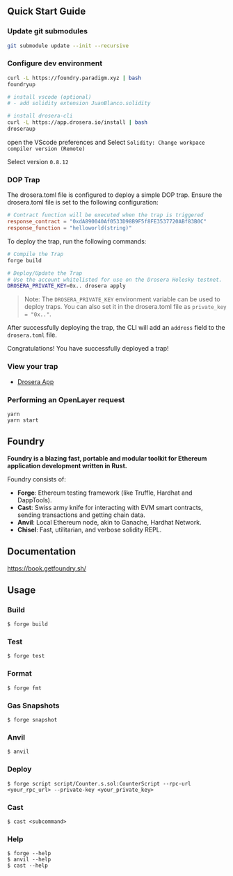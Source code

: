 ## Quick Start Guide

### Update git submodules

```bash
git submodule update --init --recursive
```

### Configure dev environment

```bash
curl -L https://foundry.paradigm.xyz | bash
foundryup

# install vscode (optional)
# - add solidity extension JuanBlanco.solidity

# install drosera-cli
curl -L https://app.drosera.io/install | bash
droseraup
```

open the VScode preferences and Select `Solidity: Change workpace compiler version (Remote)`

Select version `0.8.12`

### DOP Trap

The drosera.toml file is configured to deploy a simple DOP trap. Ensure the drosera.toml file is set to the following configuration:

```toml
# Contract function will be executed when the trap is triggered
response_contract = "0xdA890040Af0533D98B9F5f8FE3537720ABf83B0C"
response_function = "helloworld(string)"
```

To deploy the trap, run the following commands:

```bash
# Compile the Trap
forge build

# Deploy/Update the Trap
# Use the account whitelisted for use on the Drosera Holesky testnet.
DROSERA_PRIVATE_KEY=0x.. drosera apply
```

> Note: The `DROSERA_PRIVATE_KEY` environment variable can be used to deploy traps. You can also set it in the drosera.toml file as `private_key = "0x.."`.

After successfully deploying the trap, the CLI will add an `address` field to the `drosera.toml` file.

Congratulations! You have successfully deployed a trap!

### View your trap

- [Drosera App](https://app.drosera.io/)

### Performing an OpenLayer request

```shell
yarn
yarn start
```

## Foundry

**Foundry is a blazing fast, portable and modular toolkit for Ethereum application development written in Rust.**

Foundry consists of:

- **Forge**: Ethereum testing framework (like Truffle, Hardhat and DappTools).
- **Cast**: Swiss army knife for interacting with EVM smart contracts, sending transactions and getting chain data.
- **Anvil**: Local Ethereum node, akin to Ganache, Hardhat Network.
- **Chisel**: Fast, utilitarian, and verbose solidity REPL.

## Documentation

https://book.getfoundry.sh/

## Usage

### Build

```shell
$ forge build
```

### Test

```shell
$ forge test
```

### Format

```shell
$ forge fmt
```

### Gas Snapshots

```shell
$ forge snapshot
```

### Anvil

```shell
$ anvil
```

### Deploy

```shell
$ forge script script/Counter.s.sol:CounterScript --rpc-url <your_rpc_url> --private-key <your_private_key>
```

### Cast

```shell
$ cast <subcommand>
```

### Help

```shell
$ forge --help
$ anvil --help
$ cast --help
```
